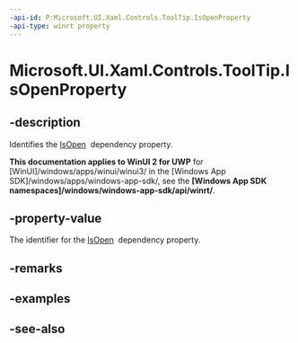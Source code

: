 ```yaml
---
-api-id: P:Microsoft.UI.Xaml.Controls.ToolTip.IsOpenProperty
-api-type: winrt property
---
```


<!-- Property syntax
public Windows.UI.Xaml.DependencyProperty IsOpenProperty { get; }
-->

# Microsoft.UI.Xaml.Controls.ToolTip.IsOpenProperty

## -description
Identifies the [IsOpen](tooltip_isopen.md)  dependency property.

**This documentation applies to WinUI 2 for UWP** for [WinUI]/windows/apps/winui/winui3/ in the [Windows App SDK]/windows/apps/windows-app-sdk/, see the **[Windows App SDK namespaces]/windows/windows-app-sdk/api/winrt/**.

## -property-value
The identifier for the [IsOpen](tooltip_isopen.md)  dependency property.

## -remarks

## -examples

## -see-also
